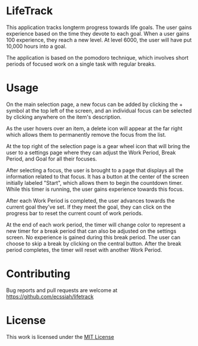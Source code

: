 # LifeTrack

This application tracks longterm progress towards life goals. The user gains experience based on the time they devote to each goal. When a user gains 100 experience, they reach a new level. At level 6000, the user will have put 10,000 hours into a goal. 

The application is based on the pomodoro technique, which involves short periods of focused work on a single task with regular breaks. 

# Usage

On the main selection page, a new focus can be added by clicking the + symbol at the top left of the screen, and an individual focus can be selected by clicking anywhere on the item's description.

As the user hovers over an item, a delete icon will appear at the far right which allows them to permanently remove the focus from the list.

At the top right of the selection page is a gear wheel icon that will bring the user to a settings page where they can adjust the Work Period, Break Period, and Goal for all their focuses.

After selecting a focus, the user is brought to a page that displays all the information related to that focus. It has a button at the center of the screen initially labeled "Start", which allows them to begin the countdown timer. While this timer is running, the user gains experience towards this focus.

After each Work Period is completed, the user advances towards the current goal they've set. If they meet the goal, they can click on the progress bar to reset the current count of work periods.

At the end of each work period, the timer will change color to represent a new timer for a break period that can also be adjusted on the settings screen. No experience is gained during this break period. The user can choose to skip a break by clicking on the central button. After the break period completes, the timer will reset with another Work Period.

# Contributing

Bug reports and pull requests are welcome at https://github.com/ecssiah/lifetrack

# License

This work is licensed under the [MIT License](https://github.com/ecssiah/lifetrack/blob/master/LICENSE.txt)

